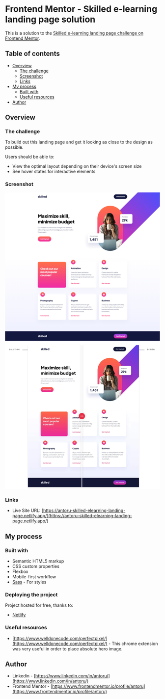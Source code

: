 # Frontend Mentor - Skilled e-learning landing page solution

This is a solution to the [Skilled e-learning landing page challenge on Frontend Mentor](https://www.frontendmentor.io/challenges/skilled-elearning-landing-page-S1ObDrZ8q).

## Table of contents

- [Overview](#overview)
  - [The challenge](#the-challenge)
  - [Screenshot](#screenshot)
  - [Links](#links)
- [My process](#my-process)
  - [Built with](#built-with)
  - [Useful resources](#useful-resources)
- [Author](#author)

## Overview

### The challenge

To build out this landing page and get it looking as close to the design as possible.

Users should be able to:

- View the optimal layout depending on their device's screen size
- See hover states for interactive elements

### Screenshot

![](./screenshot.png)
![](./screenshot_2.png)

### Links

- Live Site URL: [https://antoru-skilled-elearning-landing-page.netlify.app/](https://antoru-skilled-elearning-landing-page.netlify.app/)

## My process

### Built with

- Semantic HTML5 markup
- CSS custom properties
- Flexbox
- Mobile-first workflow
- [Sass](https://sass-lang.com/) - For styles

### Deploying the project

Project hosted for free, thanks to:

- [Netlify](https://www.netlify.com/)

### Useful resources

- [https://www.welldonecode.com/perfectpixel/](https://www.welldonecode.com/perfectpixel/) - This chrome extension was very useful in order to place absolute hero image.

## Author

- Linkedin - [https://www.linkedin.com/in/antoru/](https://www.linkedin.com/in/antoru/)
- Frontend Mentor - [https://www.frontendmentor.io/profile/antoru](https://www.frontendmentor.io/profile/antoru)
